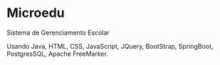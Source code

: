 # Microedu
Sistema de Gerenciamento Escolar

Usando Java, HTML, CSS, JavaScript, JQuery, BootStrap, SpringBoot, PostgresSQL, Apache FreeMarker.
